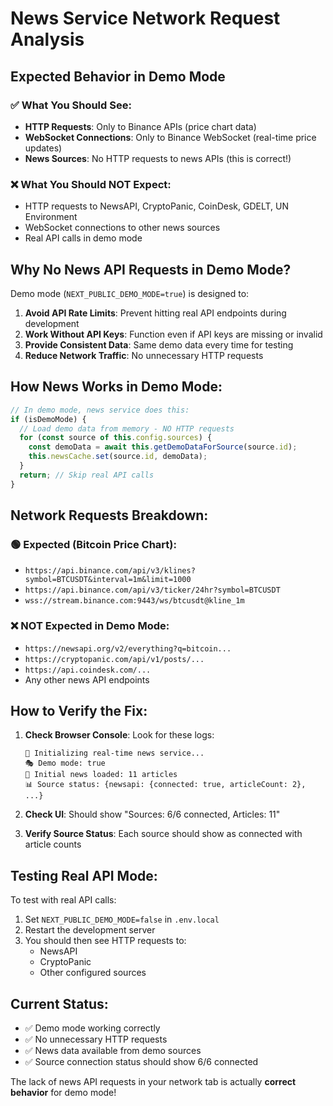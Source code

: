 # News Service Network Request Analysis

## Expected Behavior in Demo Mode

### ✅ What You Should See:

- **HTTP Requests**: Only to Binance APIs (price chart data)
- **WebSocket Connections**: Only to Binance WebSocket (real-time price updates)
- **News Sources**: No HTTP requests to news APIs (this is correct!)

### ❌ What You Should NOT Expect:

- HTTP requests to NewsAPI, CryptoPanic, CoinDesk, GDELT, UN Environment
- WebSocket connections to other news sources
- Real API calls in demo mode

## Why No News API Requests in Demo Mode?

Demo mode (`NEXT_PUBLIC_DEMO_MODE=true`) is designed to:

1. **Avoid API Rate Limits**: Prevent hitting real API endpoints during development
2. **Work Without API Keys**: Function even if API keys are missing or invalid
3. **Provide Consistent Data**: Same demo data every time for testing
4. **Reduce Network Traffic**: No unnecessary HTTP requests

## How News Works in Demo Mode:

```typescript
// In demo mode, news service does this:
if (isDemoMode) {
  // Load demo data from memory - NO HTTP requests
  for (const source of this.config.sources) {
    const demoData = await this.getDemoDataForSource(source.id);
    this.newsCache.set(source.id, demoData);
  }
  return; // Skip real API calls
}
```

## Network Requests Breakdown:

### 🟢 Expected (Bitcoin Price Chart):

- `https://api.binance.com/api/v3/klines?symbol=BTCUSDT&interval=1m&limit=1000`
- `https://api.binance.com/api/v3/ticker/24hr?symbol=BTCUSDT`
- `wss://stream.binance.com:9443/ws/btcusdt@kline_1m`

### ❌ NOT Expected in Demo Mode:

- `https://newsapi.org/v2/everything?q=bitcoin...`
- `https://cryptopanic.com/api/v1/posts/...`
- `https://api.coindesk.com/...`
- Any other news API endpoints

## How to Verify the Fix:

1. **Check Browser Console**: Look for these logs:

   ```
   🔄 Initializing real-time news service...
   🎭 Demo mode: true
   📰 Initial news loaded: 11 articles
   📊 Source status: {newsapi: {connected: true, articleCount: 2}, ...}
   ```

2. **Check UI**: Should show "Sources: 6/6 connected, Articles: 11"

3. **Verify Source Status**: Each source should show as connected with article counts

## Testing Real API Mode:

To test with real API calls:

1. Set `NEXT_PUBLIC_DEMO_MODE=false` in `.env.local`
2. Restart the development server
3. You should then see HTTP requests to:
   - NewsAPI
   - CryptoPanic
   - Other configured sources

## Current Status:

- ✅ Demo mode working correctly
- ✅ No unnecessary HTTP requests
- ✅ News data available from demo sources
- ✅ Source connection status should show 6/6 connected

The lack of news API requests in your network tab is actually **correct behavior** for demo mode!
